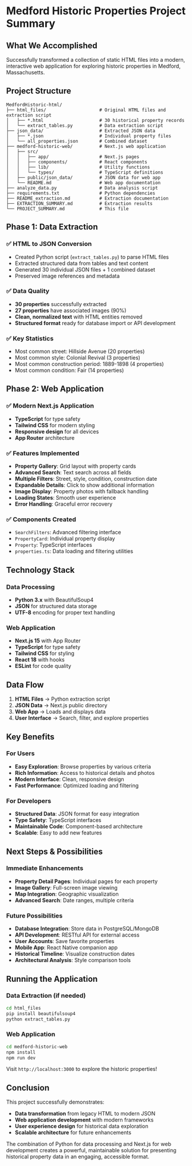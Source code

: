 # Medford Historic Properties Project Summary

## What We Accomplished

Successfully transformed a collection of static HTML files into a modern, interactive web application for exploring historic properties in Medford, Massachusetts.

## Project Structure

```
MedfordHistoric-html/
├── html_files/                    # Original HTML files and extraction script
│   ├── *.html                     # 30 historical property records
│   └── extract_tables.py          # Data extraction script
├── json_data/                     # Extracted JSON data
│   ├── *.json                     # Individual property files
│   └── all_properties.json        # Combined dataset
├── medford-historic-web/          # Next.js web application
│   ├── src/
│   │   ├── app/                   # Next.js pages
│   │   ├── components/            # React components
│   │   ├── lib/                   # Utility functions
│   │   └── types/                 # TypeScript definitions
│   ├── public/json_data/          # JSON data for web app
│   └── README.md                  # Web app documentation
├── analyze_data.py                # Data analysis script
├── requirements.txt               # Python dependencies
├── README_extraction.md           # Extraction documentation
├── EXTRACTION_SUMMARY.md          # Extraction results
└── PROJECT_SUMMARY.md             # This file
```

## Phase 1: Data Extraction

### ✅ **HTML to JSON Conversion**
- Created Python script (`extract_tables.py`) to parse HTML files
- Extracted structured data from tables and text content
- Generated 30 individual JSON files + 1 combined dataset
- Preserved image references and metadata

### ✅ **Data Quality**
- **30 properties** successfully extracted
- **27 properties** have associated images (90%)
- **Clean, normalized text** with HTML entities removed
- **Structured format** ready for database import or API development

### ✅ **Key Statistics**
- Most common street: Hillside Avenue (20 properties)
- Most common style: Colonial Revival (3 properties)
- Most common construction period: 1889-1898 (4 properties)
- Most common condition: Fair (14 properties)

## Phase 2: Web Application

### ✅ **Modern Next.js Application**
- **TypeScript** for type safety
- **Tailwind CSS** for modern styling
- **Responsive design** for all devices
- **App Router** architecture

### ✅ **Features Implemented**
- **Property Gallery**: Grid layout with property cards
- **Advanced Search**: Text search across all fields
- **Multiple Filters**: Street, style, condition, construction date
- **Expandable Details**: Click to show additional information
- **Image Display**: Property photos with fallback handling
- **Loading States**: Smooth user experience
- **Error Handling**: Graceful error recovery

### ✅ **Components Created**
- `SearchFilters`: Advanced filtering interface
- `PropertyCard`: Individual property display
- `Property`: TypeScript interfaces
- `properties.ts`: Data loading and filtering utilities

## Technology Stack

### Data Processing
- **Python 3.x** with BeautifulSoup4
- **JSON** for structured data storage
- **UTF-8** encoding for proper text handling

### Web Application
- **Next.js 15** with App Router
- **TypeScript** for type safety
- **Tailwind CSS** for styling
- **React 18** with hooks
- **ESLint** for code quality

## Data Flow

1. **HTML Files** → Python extraction script
2. **JSON Data** → Next.js public directory
3. **Web App** → Loads and displays data
4. **User Interface** → Search, filter, and explore properties

## Key Benefits

### For Users
- **Easy Exploration**: Browse properties by various criteria
- **Rich Information**: Access to historical details and photos
- **Modern Interface**: Clean, responsive design
- **Fast Performance**: Optimized loading and filtering

### For Developers
- **Structured Data**: JSON format for easy integration
- **Type Safety**: TypeScript interfaces
- **Maintainable Code**: Component-based architecture
- **Scalable**: Easy to add new features

## Next Steps & Possibilities

### Immediate Enhancements
- **Property Detail Pages**: Individual pages for each property
- **Image Gallery**: Full-screen image viewing
- **Map Integration**: Geographic visualization
- **Advanced Search**: Date ranges, multiple criteria

### Future Possibilities
- **Database Integration**: Store data in PostgreSQL/MongoDB
- **API Development**: RESTful API for external access
- **User Accounts**: Save favorite properties
- **Mobile App**: React Native companion app
- **Historical Timeline**: Visualize construction dates
- **Architectural Analysis**: Style comparison tools

## Running the Application

### Data Extraction (if needed)
```bash
cd html_files
pip install beautifulsoup4
python extract_tables.py
```

### Web Application
```bash
cd medford-historic-web
npm install
npm run dev
```

Visit `http://localhost:3000` to explore the historic properties!

## Conclusion

This project successfully demonstrates:
- **Data transformation** from legacy HTML to modern JSON
- **Web application development** with modern frameworks
- **User experience design** for historical data exploration
- **Scalable architecture** for future enhancements

The combination of Python for data processing and Next.js for web development creates a powerful, maintainable solution for presenting historical property data in an engaging, accessible format.
